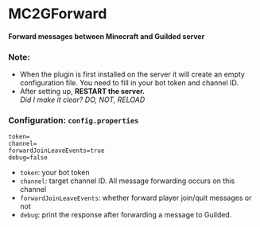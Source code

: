 # MC2GForward
#### Forward messages between Minecraft and Guilded server
### Note:
- When the plugin is first installed on the server it will create an empty configuration file. You need to fill in your bot token and channel ID.
- After setting up, **RESTART the server.**<br>
*Did I make it clear? DO, NOT, RELOAD*
### Configuration: `config.properties`
```properties
token=
channel=
forwardJoinLeaveEvents=true
debug=false
```
- `token`: your bot token
- `channel`: target channel ID. All message forwarding occurs on this channel
- `forwardJoinLeaveEvents`: whether forward player join/quit messages or not
- `debug`: print the response after forwarding a message to Guilded.
